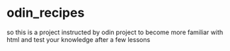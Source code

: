 # odin_recipes
so this is a project instructed by odin project to become more familiar with html and test your knowledge after a few lessons 